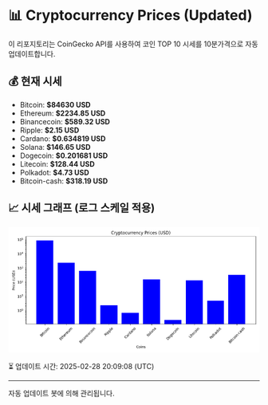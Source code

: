 
# 📊 Cryptocurrency Prices (Updated)

이 리포지토리는 CoinGecko API를 사용하여 코인 TOP 10 시세를 10분가격으로 자동 업데이트합니다.

## 💰 현재 시세
- Bitcoin: **$84630 USD**
- Ethereum: **$2234.85 USD**
- Binancecoin: **$589.32 USD**
- Ripple: **$2.15 USD**
- Cardano: **$0.634819 USD**
- Solana: **$146.65 USD**
- Dogecoin: **$0.201681 USD**
- Litecoin: **$128.44 USD**
- Polkadot: **$4.73 USD**
- Bitcoin-cash: **$318.19 USD**

## 📈 시세 그래프 (로그 스케일 적용)
![Crypto Prices](crypto_prices.png)

⏳ 업데이트 시간: 2025-02-28 20:09:08 (UTC)

---
자동 업데이트 봇에 의해 관리됩니다.
